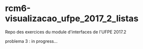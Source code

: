 # rcm6-visualizacao_ufpe_2017_2_listas
Repo des exercices du module d'interfaces de l'UFPE 2017.2

problema 3 : in progress...
